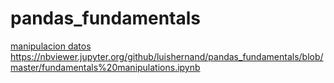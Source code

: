 # pandas_fundamentals

[manipulacion datos](https://nbviewer.jupyter.org/github/luishernand/pandas_fundamentals/blob/master/data_cleaning.ipynb)
https://nbviewer.jupyter.org/github/luishernand/pandas_fundamentals/blob/master/fundamentals%20manipulations.ipynb

